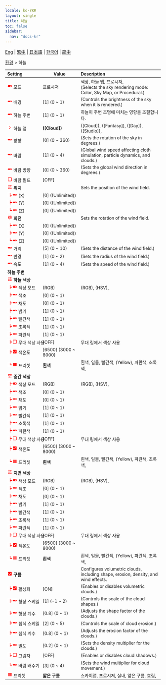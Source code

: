```yaml
---
locale: ko-rKR
layout: single
title: 하늘
toc: false
sidebar:
  nav: "docs-kr"
---
```

[Eng](/dancexr/menu/2025.4/scene/sky) | [繁中](/tw/dancexr/menu/2025.4/scene/sky) | [日本語](/jp/dancexr/menu/2025.4/scene/sky) | [한국어](/kr/dancexr/menu/2025.4/scene/sky) | [简中](/zh/dancexr/menu/2025.4/scene/sky)

[환경](../menu#환경) > 하늘



| Setting | Value | Description |
| :--- | --- | :--- |
|<nobr><img src="/images/icon/ic_toggle_on.png" alt="toggle on icon"/> 모드</nobr>| 프로시저 | 색상, 하늘 맵, 프로시저, <br/>(Selects the sky rendering mode: Color, Sky Map, or Procedural.)
|<nobr><img src="/images/icon/ic_slider.png" alt="slider icon"/> 배경</nobr>| [1] (0 ~ 1) | (Controls the brightness of the sky when it is rendered.)
|<nobr><img src="/images/icon/ic_slider.png" alt="slider icon"/> 하늘 주변</nobr>| [1] (0 ~ 1) | 하늘이 주변 조명에 미치는 영향을 조절합니다.
|<nobr><img src="/images/icon/ic_chevron.png" alt="chevron icon"/> 하늘 맵</nobr>| **([Cloud])** | ([Cloud]), ([Fantasy]), ([Day]), ([Studio]),  |
|<nobr><img src="/images/icon/ic_slider.png" alt="slider icon"/> 방향</nobr>| [0] (0 ~ 360) | (Sets the rotation of the sky in degrees.)
|<nobr><img src="/images/icon/ic_slider.png" alt="slider icon"/> 바람</nobr>| [1] (0 ~ 4) | (Global wind speed affecting cloth simulation, particle dynamics, and clouds.)
|<nobr><img src="/images/icon/ic_slider.png" alt="slider icon"/> 바람 방향</nobr>| [0] (0 ~ 360) | (Sets the global wind direction in degrees.)
|<nobr><img src="/images/icon/ic_check_off.png" alt="check off icon"/> 바람 필드</nobr>| [OFF] | 
|<nobr><img src="/images/icon/ic_tune.png" alt="tune icon"/> <b>위치</b></nobr>| | Sets the position of the wind field.
|<nobr><img src="/images/icon/ic_line_t.png"/><img src="/images/icon/ic_slider.png" alt="slider icon"/> (X)</nobr>| [0] ((Unlimited)) | 
|<nobr><img src="/images/icon/ic_line_t.png"/><img src="/images/icon/ic_slider.png" alt="slider icon"/> (Y)</nobr>| [0] ((Unlimited)) | 
|<nobr><img src="/images/icon/ic_line_l.png"/><img src="/images/icon/ic_slider.png" alt="slider icon"/> (Z)</nobr>| [0] ((Unlimited)) | 
|<nobr><img src="/images/icon/ic_tune.png" alt="tune icon"/> <b>회전</b></nobr>| | Sets the rotation of the wind field.
|<nobr><img src="/images/icon/ic_line_t.png"/><img src="/images/icon/ic_slider.png" alt="slider icon"/> (X)</nobr>| [0] ((Unlimited)) | 
|<nobr><img src="/images/icon/ic_line_t.png"/><img src="/images/icon/ic_slider.png" alt="slider icon"/> (Y)</nobr>| [0] ((Unlimited)) | 
|<nobr><img src="/images/icon/ic_line_l.png"/><img src="/images/icon/ic_slider.png" alt="slider icon"/> (Z)</nobr>| [0] ((Unlimited)) | 
|<nobr><img src="/images/icon/ic_slider.png" alt="slider icon"/> 거리</nobr>| [5] (0 ~ 10) | (Sets the distance of the wind field.)
|<nobr><img src="/images/icon/ic_slider.png" alt="slider icon"/> 반경</nobr>| [1] (0 ~ 2) | (Sets the radius of the wind field.)
|<nobr><img src="/images/icon/ic_slider.png" alt="slider icon"/> 속도</nobr>| [1] (0 ~ 4) | (Sets the speed of the wind field.)
|<nobr> <b>하늘 주변</b></nobr>|| 
|<nobr><img src="/images/icon/ic_tune.png" alt="tune icon"/> <b>하늘 색상</b></nobr>| | 
|<nobr><img src="/images/icon/ic_line_t.png"/><img src="/images/icon/ic_toggle_on.png" alt="toggle on icon"/> 색상 모드</nobr>| (RGB) | (RGB), (HSV), 
|<nobr><img src="/images/icon/ic_line_t.png"/><img src="/images/icon/ic_slider.png" alt="slider icon"/> 색조</nobr>| [0] (0 ~ 1) | 
|<nobr><img src="/images/icon/ic_line_t.png"/><img src="/images/icon/ic_slider.png" alt="slider icon"/> 채도</nobr>| [0] (0 ~ 1) | 
|<nobr><img src="/images/icon/ic_line_t.png"/><img src="/images/icon/ic_slider.png" alt="slider icon"/> 밝기</nobr>| [1] (0 ~ 1) | 
|<nobr><img src="/images/icon/ic_line_t.png"/><img src="/images/icon/ic_slider.png" alt="slider icon"/> 빨간색</nobr>| [1] (0 ~ 1) | 
|<nobr><img src="/images/icon/ic_line_t.png"/><img src="/images/icon/ic_slider.png" alt="slider icon"/> 초록색</nobr>| [1] (0 ~ 1) | 
|<nobr><img src="/images/icon/ic_line_t.png"/><img src="/images/icon/ic_slider.png" alt="slider icon"/> 파란색</nobr>| [1] (0 ~ 1) | 
|<nobr><img src="/images/icon/ic_line_t.png"/><img src="/images/icon/ic_check_off.png" alt="check off icon"/> 무대 색상 사용</nobr>| [OFF] | 무대 링에서 색상 사용
|<nobr><img src="/images/icon/ic_line_t.png"/><img src="/images/icon/ic_check_on.png" alt="check on icon"/> 색온도</nobr>| [6500] (3000 ~ 8000) | 
|<nobr><img src="/images/icon/ic_line_l.png"/><img src="/images/icon/ic_list.png" alt="list icon"/> 프리셋</nobr>| **흰색** | 흰색, 일몰, 빨간색, (Yellow), 파란색, 초록색,  |
|<nobr><img src="/images/icon/ic_tune.png" alt="tune icon"/> <b>중간 색상</b></nobr>| | 
|<nobr><img src="/images/icon/ic_line_t.png"/><img src="/images/icon/ic_toggle_on.png" alt="toggle on icon"/> 색상 모드</nobr>| (RGB) | (RGB), (HSV), 
|<nobr><img src="/images/icon/ic_line_t.png"/><img src="/images/icon/ic_slider.png" alt="slider icon"/> 색조</nobr>| [0] (0 ~ 1) | 
|<nobr><img src="/images/icon/ic_line_t.png"/><img src="/images/icon/ic_slider.png" alt="slider icon"/> 채도</nobr>| [0] (0 ~ 1) | 
|<nobr><img src="/images/icon/ic_line_t.png"/><img src="/images/icon/ic_slider.png" alt="slider icon"/> 밝기</nobr>| [1] (0 ~ 1) | 
|<nobr><img src="/images/icon/ic_line_t.png"/><img src="/images/icon/ic_slider.png" alt="slider icon"/> 빨간색</nobr>| [1] (0 ~ 1) | 
|<nobr><img src="/images/icon/ic_line_t.png"/><img src="/images/icon/ic_slider.png" alt="slider icon"/> 초록색</nobr>| [1] (0 ~ 1) | 
|<nobr><img src="/images/icon/ic_line_t.png"/><img src="/images/icon/ic_slider.png" alt="slider icon"/> 파란색</nobr>| [1] (0 ~ 1) | 
|<nobr><img src="/images/icon/ic_line_t.png"/><img src="/images/icon/ic_check_off.png" alt="check off icon"/> 무대 색상 사용</nobr>| [OFF] | 무대 링에서 색상 사용
|<nobr><img src="/images/icon/ic_line_t.png"/><img src="/images/icon/ic_check_on.png" alt="check on icon"/> 색온도</nobr>| [6500] (3000 ~ 8000) | 
|<nobr><img src="/images/icon/ic_line_l.png"/><img src="/images/icon/ic_list.png" alt="list icon"/> 프리셋</nobr>| **흰색** | 흰색, 일몰, 빨간색, (Yellow), 파란색, 초록색,  |
|<nobr><img src="/images/icon/ic_tune.png" alt="tune icon"/> <b>지면 색상</b></nobr>| | 
|<nobr><img src="/images/icon/ic_line_t.png"/><img src="/images/icon/ic_toggle_on.png" alt="toggle on icon"/> 색상 모드</nobr>| (RGB) | (RGB), (HSV), 
|<nobr><img src="/images/icon/ic_line_t.png"/><img src="/images/icon/ic_slider.png" alt="slider icon"/> 색조</nobr>| [0] (0 ~ 1) | 
|<nobr><img src="/images/icon/ic_line_t.png"/><img src="/images/icon/ic_slider.png" alt="slider icon"/> 채도</nobr>| [0] (0 ~ 1) | 
|<nobr><img src="/images/icon/ic_line_t.png"/><img src="/images/icon/ic_slider.png" alt="slider icon"/> 밝기</nobr>| [1] (0 ~ 1) | 
|<nobr><img src="/images/icon/ic_line_t.png"/><img src="/images/icon/ic_slider.png" alt="slider icon"/> 빨간색</nobr>| [1] (0 ~ 1) | 
|<nobr><img src="/images/icon/ic_line_t.png"/><img src="/images/icon/ic_slider.png" alt="slider icon"/> 초록색</nobr>| [1] (0 ~ 1) | 
|<nobr><img src="/images/icon/ic_line_t.png"/><img src="/images/icon/ic_slider.png" alt="slider icon"/> 파란색</nobr>| [1] (0 ~ 1) | 
|<nobr><img src="/images/icon/ic_line_t.png"/><img src="/images/icon/ic_check_off.png" alt="check off icon"/> 무대 색상 사용</nobr>| [OFF] | 무대 링에서 색상 사용
|<nobr><img src="/images/icon/ic_line_t.png"/><img src="/images/icon/ic_check_on.png" alt="check on icon"/> 색온도</nobr>| [6500] (3000 ~ 8000) | 
|<nobr><img src="/images/icon/ic_line_l.png"/><img src="/images/icon/ic_list.png" alt="list icon"/> 프리셋</nobr>| **흰색** | 흰색, 일몰, 빨간색, (Yellow), 파란색, 초록색,  |
|<nobr><img src="/images/icon/ic_check_on.png" alt="check on icon"/> <b>구름</b></nobr>| | Configures volumetric clouds, including shape, erosion, density, and wind effects.
|<nobr><img src="/images/icon/ic_line_t.png"/><img src="/images/icon/ic_check_on.png" alt="check on icon"/> 활성화</nobr>| [ON] | (Enables or disables volumetric clouds.)
|<nobr><img src="/images/icon/ic_line_t.png"/><img src="/images/icon/ic_slider.png" alt="slider icon"/> 형상 스케일</nobr>| [1] (-1 ~ 2) | (Controls the scale of the cloud shapes.)
|<nobr><img src="/images/icon/ic_line_t.png"/><img src="/images/icon/ic_slider.png" alt="slider icon"/> 형상 계수</nobr>| [0.8] (0 ~ 1) | (Adjusts the shape factor of the clouds.)
|<nobr><img src="/images/icon/ic_line_t.png"/><img src="/images/icon/ic_slider.png" alt="slider icon"/> 침식 스케일</nobr>| [2] (0 ~ 5) | (Controls the scale of cloud erosion.)
|<nobr><img src="/images/icon/ic_line_t.png"/><img src="/images/icon/ic_slider.png" alt="slider icon"/> 침식 계수</nobr>| [0.8] (0 ~ 1) | (Adjusts the erosion factor of the clouds.)
|<nobr><img src="/images/icon/ic_line_t.png"/><img src="/images/icon/ic_slider.png" alt="slider icon"/> 밀도</nobr>| [0.2] (0 ~ 1) | (Sets the density multiplier for the clouds.)
|<nobr><img src="/images/icon/ic_line_t.png"/><img src="/images/icon/ic_check_off.png" alt="check off icon"/> 그림자</nobr>| [OFF] | (Enables or disables cloud shadows.)
|<nobr><img src="/images/icon/ic_line_l.png"/><img src="/images/icon/ic_slider.png" alt="slider icon"/> 바람 배수기</nobr>| [3] (0 ~ 4) | (Sets the wind multiplier for cloud movement.)
|<nobr><img src="/images/icon/ic_list.png" alt="list icon"/> 프리셋</nobr>| **얇은 구름** | 스카이맵, 프로시저, 실내, 얇은 구름, 흐림,  |
